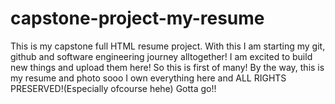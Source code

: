 # capstone-project-my-resume
This is my capstone full HTML resume project.
With this I am starting my git, github and software engineering journey alltogether!
I am excited to build new things and upload them here!
So this is first of many!
By the way, this is my resume and photo sooo I own everything here and ALL RIGHTS PRESERVED!(Especially ofcourse hehe)
Gotta go!!
